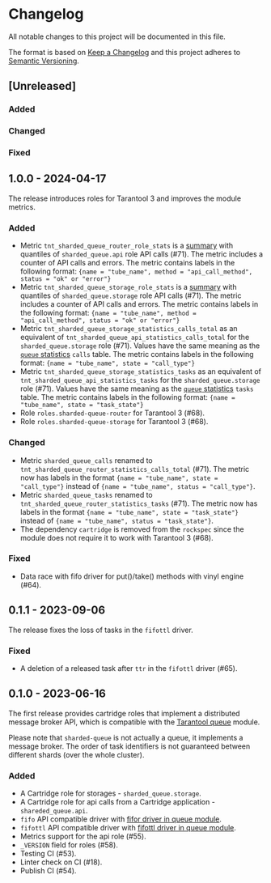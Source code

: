 # Changelog

All notable changes to this project will be documented in this file.

The format is based on [Keep a Changelog](https://keepachangelog.com/en/1.0.0/)
and this project adheres to [Semantic Versioning](http://semver.org/spec/v2.0.0.html).

## [Unreleased]

### Added

### Changed

### Fixed

## 1.0.0 - 2024-04-17

The release introduces roles for Tarantool 3 and improves the module metrics.

### Added

- Metric `tnt_sharded_queue_router_role_stats` is a [summary][metrics-summary]
  with quantiles of `sharded_queue.api` role API calls (#71).
  The metric includes a counter of API calls and errors.
  The metric contains labels in the following format:
  `{name = "tube_name", method = "api_call_method", status = "ok" or "error"}`
- Metric `tnt_sharded_queue_storage_role_stats` is a [summary][metrics-summary]
  with quantiles of `sharded_queue.storage` role API calls (#71).
  The metric includes a counter of API calls and errors.
  The metric contains labels in the following format:
  `{name = "tube_name", method = "api_call_method", status = "ok" or "error"}`
- Metric `tnt_sharded_queue_storage_statistics_calls_total` as an equivalent of
  `tnt_sharded_queue_api_statistics_calls_total` for the
  `sharded_queue.storage` role (#71).
  Values have the same meaning as the [`queue` statistics][queue-statistics]
  `calls` table.
  The metric contains labels in the following format:
  `{name = "tube_name", state = "call_type"}`
- Metric `tnt_sharded_queue_storage_statistics_tasks` as an equivalent of
  `tnt_sharded_queue_api_statistics_tasks` for the `sharded_queue.storage`
  role (#71).
  Values have the same meaning as the [`queue` statistics][queue-statistics]
  `tasks` table.
  The metric contains labels in the following format:
  `{name = "tube_name", state = "task_state"}`
- Role `roles.sharded-queue-router` for Tarantool 3 (#68).
- Role `roles.sharded-queue-storage` for Tarantool 3 (#68).

### Changed

- Metric `sharded_queue_calls` renamed to
  `tnt_sharded_queue_router_statistics_calls_total` (#71). The metric now has
  labels in the format `{name = "tube_name", state = "call_type"}` instead of
  `{name = "tube_name", status = "call_type"}`.
- Metric `sharded_queue_tasks` renamed to
  `tnt_sharded_queue_router_statistics_tasks` (#71). The metric now has labels
  in the format `{name = "tube_name", state = "task_state"}` instead of
  `{name = "tube_name", status = "task_state"}`.
- The dependency `cartridge` is removed from the `rockspec` since the module
  does not require it to work with Tarantool 3 (#68).

### Fixed

- Data race with fifo driver for put()/take() methods with vinyl
  engine (#64).

## 0.1.1 - 2023-09-06

The release fixes the loss of tasks in the `fifottl` driver.

### Fixed

- A deletion of a released task after `ttr` in the `fifottl` driver (#65).

## 0.1.0 - 2023-06-16

The first release provides cartridge roles that implement a distributed
message broker API, which is compatible with the
[Tarantool queue](https://github.com/tarantool/queue) module.

Please note that `sharded-queue` is not actually a queue, it implements a
message broker. The order of task identifiers is not guaranteed between
different shards (over the whole cluster).

### Added

- A Cartridge role for storages - `sharded_queue.storage`.
- A Cartridge role for api calls from a Cartridge application - `shareded_queue.api`.
- `fifo` API compatible driver with
  [fifor driver in queue module](https://github.com/tarantool/queue/#fifo---a-simple-queue).
- `fifottl` API compatible driver with
  [fifottl driver in queue module](https://github.com/tarantool/queue/#fifottl---a-simple-priority-queue-with-support-for-task-time-to-live).
- Metrics support for the api role (#55).
- `_VERSION` field for roles (#58).
- Testing CI (#53).
- Linter check on CI (#18).
- Publish CI (#54).

[metrics-summary]: https://www.tarantool.io/en/doc/latest/book/monitoring/api_reference/#summary
[queue-statistics]: https://github.com/tarantool/queue?tab=readme-ov-file#getting-statistics
